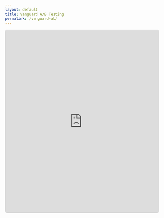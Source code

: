 ```yaml
---
layout: default
title: Vanguard A/B Testing
permalink: /vanguard-ab/
---
```


<div class="iframe-container" style="width:100%;">
  <iframe 
    src="https://akprodromou.github.io/vanguard-ab-testing/vanguard-a-b-testing.html"
    title="Vanguard A/B Testing"
    frameborder="0"
    style="width:100%; min-height:600px; border:1px solid #ccc; border-radius:6px;"
    allowfullscreen>
  </iframe>
</div>


